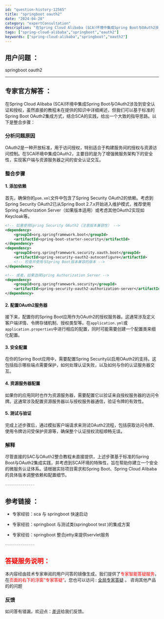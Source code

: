 ```yaml
---
id: "question-history-12565"
title: "springboot oauth2"
date: "2024-04-28"
category: "expertConsultation"
description: "在Spring Cloud Alibaba (SCA)环境中集成Spring Boot与OAuth2涉及到安全认证和授权，虽然直接的教程未在提供的知识中详细阐述，但我们可以基于标准的Spring Boot OAuth2集成方式，结合SCA的实践，给出一个大致的指导思路。以下是整合步骤：### 分析问"
tags: ["spring-cloud-alibaba","springboot","oauth2"]
keywords: ["spring-cloud-alibaba","springboot","oauth2"]
---
```


## 用户问题 ： 
 springboot oauth2  

---------------
## 专家官方解答 ：

在Spring Cloud Alibaba (SCA)环境中集成Spring Boot与OAuth2涉及到安全认证和授权，虽然直接的教程未在提供的知识中详细阐述，但我们可以基于标准的Spring Boot OAuth2集成方式，结合SCA的实践，给出一个大致的指导思路。以下是整合步骤：

### 分析问题原因
OAuth2是一种开放标准，用于访问授权，特别适合于构建服务间的授权与资源访问控制。在SCA环境中集成OAuth2，主要目的是为了增强微服务架构下的安全性，实现客户端与资源服务器之间的安全认证交互。

### 整合步骤

#### 1. 添加依赖
首先，确保你的`pom.xml`文件中包含了Spring Security OAuth2的依赖。考虑到Spring Security OAuth2已从Spring Boot 2.7.x开始进入维护模式，推荐使用Spring Authorization Server（如果版本适用）或考虑其他OAuth2实现如Keycloak等。

```xml
<!-- 如果使用Spring Security OAuth2（注意版本兼容性） -->
<dependency>
    <groupId>org.springframework.boot</groupId>
    <artifactId>spring-boot-starter-security</artifactId>
</dependency>
<dependency>
    <groupId>org.springframework.security.oauth.boot</groupId>
    <artifactId>spring-security-oauth2-autoconfigure</artifactId>
    <!-- 检查并使用与Spring Boot版本兼容的版本 -->
</dependency>

<!-- 或者，如果选择Spring Authorization Server -->
<dependency>
    <groupId>org.springframework.security</groupId>
    <artifactId>spring-security-oauth2-authorization-server</artifactId>
</dependency>
```

#### 2. 配置OAuth2服务器
接下来，配置你的Spring Boot应用作为OAuth2的授权服务器。这通常涉及定义客户端详情、令牌存储机制、授权类型等。在`application.yml`或`application.properties`中进行相应的配置，同时可能需要创建一个配置类来细化配置。

#### 3. 安全配置
在你的Spring Boot应用中，需要配置Spring Security以启用OAuth2的支持。这包括指示哪些端点需要保护，如何处理认证失败，以及如何与你的认证服务器交互。

#### 4. 资源服务器配置
如果你的应用同时也作为资源服务器，需要配置它以验证来自授权服务器的访问令牌。这通常涉及配置资源服务器以与授权服务器通信，验证令牌的有效性。

#### 5. 测试与验证
完成上述步骤后，通过模拟客户端请求来测试OAuth2流程，包括获取访问令牌、使用令牌访问受保护资源等，确保整个认证授权流程顺畅无误。

### 解释
尽管直接的SAC与OAuth2整合教程未直接提供，上述步骤基于标准的Spring Boot与OAuth2集成实践，并考虑到SCA环境的特殊性，旨在帮助你建立一个安全的微服务认证体系。请根据实际项目需求和Spring Boot、Spring Cloud Alibaba的具体版本调整依赖和配置细节。


<font color="#949494">---------------</font> 


## 参考链接 ：

* 专家经验：sca 与 springboot 快速启动 
 
 * 专家经验：springboot 与测试类(springboot test )的集成方案 
 
 * 专家经验：springboot 整合jetty来提供servlet服务 


 <font color="#949494">---------------</font> 
 


## <font color="#FF0000">答疑服务说明：</font> 

本内容经由技术专家审阅的用户问答的镜像生成，我们提供了<font color="#FF0000">专家智能答疑服务</font>，在<font color="#FF0000">页面的右下的浮窗”专家答疑“</font>。您也可以访问 : [全局专家答疑](https://answer.opensource.alibaba.com/docs/intro) 。 咨询其他产品的的问题

### 反馈
如问答有错漏，欢迎点：[差评](https://ai.nacos.io/user/feedbackByEnhancerGradePOJOID?enhancerGradePOJOId=12658)给我们反馈。
